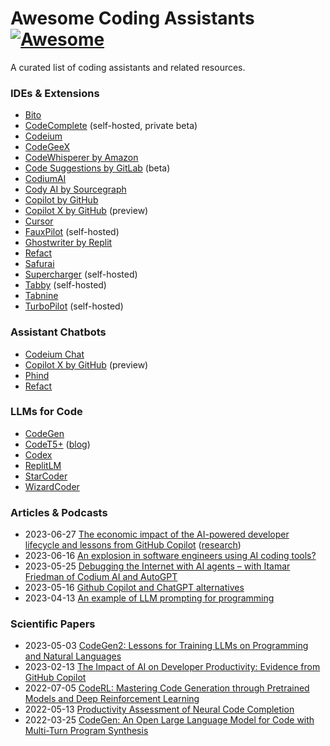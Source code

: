# Awesome Coding Assistants [![Awesome](https://cdn.rawgit.com/sindresorhus/awesome/d7305f38d29fed78fa85652e3a63e154dd8e8829/media/badge.svg)](https://github.com/sindresorhus/awesome)

A curated list of coding assistants and related resources. 

### IDEs & Extensions

 - [Bito](https://bito.ai/)
 - [CodeComplete](https://codecomplete.ai/) (self-hosted, private beta)
 - [Codeium](https://codeium.com/)
 - [CodeGeeX](https://codegeex.cn/)
 - [CodeWhisperer by Amazon](https://aws.amazon.com/codewhisperer/)
 - [Code Suggestions by GitLab](https://docs.gitlab.com/ee/user/project/repository/code_suggestions.html) (beta)
 - [CodiumAI](https://www.codium.ai/)
 - [Cody AI by Sourcegraph](https://sourcegraph.com/cody)
 - [Copilot by GitHub](https://github.com/features/copilot)
 - [Copilot X by GitHub](https://github.com/features/preview/copilot-x) (preview)
 - [Cursor](https://www.cursor.so/)
 - [FauxPilot](https://github.com/fauxpilot/fauxpilot) (self-hosted)
 - [Ghostwriter by Replit](https://replit.com/site/ghostwriter)
 - [Refact](https://refact.ai/)
 - [Safurai](https://www.safurai.com/)
 - [Supercharger](https://github.com/catid/supercharger) (self-hosted)
 - [Tabby](https://tabbyml.github.io/tabby/) (self-hosted)
 - [Tabnine](https://www.tabnine.com/)
 - [TurboPilot](https://github.com/ravenscroftj/turbopilot) (self-hosted)

### Assistant Chatbots

 - [Codeium Chat](https://codeium.com/chat)
 - [Copilot X by GitHub](https://github.com/features/preview/copilot-x) (preview)
 - [Phind](https://www.phind.com/)
 - [Refact](https://refact.ai/)

### LLMs for Code

 - [CodeGen](https://github.com/salesforce/CodeGen)
 - [CodeT5+](https://github.com/salesforce/CodeT5) ([blog](https://blog.salesforceairesearch.com/codet5-open-code-large-language-models/))
 - [Codex](https://openai.com/blog/openai-codex)
 - [ReplitLM](https://github.com/replit/replitLM)
 - [StarCoder](https://huggingface.co/bigcode/starcoder)
 - [WizardCoder](https://github.com/nlpxucan/WizardLM/tree/main/WizardCoder)

### Articles & Podcasts
 
 - 2023-06-27 [The economic impact of the AI-powered developer lifecycle and lessons from GitHub Copilot](https://github.blog/2023-06-27-the-economic-impact-of-the-ai-powered-developer-lifecycle-and-lessons-from-github-copilot/) ([research](https://github.blog/wp-content/uploads/2023/06/Sea-Change-in-Software-Dev.pdf))
 - 2023-06-16 [An explosion in software engineers using AI coding tools?](https://blog.pragmaticengineer.com/ai-coding-tools-explosion/)
 - 2023-05-25 [Debugging the Internet with AI agents – with Itamar Friedman of Codium AI and AutoGPT](https://www.latent.space/p/codium-agents)
 - 2023-05-16 [Github Copilot and ChatGPT alternatives](https://blog.pragmaticengineer.com/github-copilot-alternatives/)
 - 2023-04-13 [An example of LLM prompting for programming](https://martinfowler.com/articles/2023-chatgpt-xu-hao.html)

### Scientific Papers

 - 2023-05-03 [CodeGen2: Lessons for Training LLMs on Programming and Natural Languages](https://arxiv.org/abs/2305.02309)
 - 2023-02-13 [The Impact of AI on Developer Productivity: Evidence from GitHub Copilot](https://arxiv.org/abs/2302.06590)
 - 2022-07-05 [CodeRL: Mastering Code Generation through Pretrained Models and Deep Reinforcement Learning](https://github.com/salesforce/CodeRL)
 - 2022-05-13 [Productivity Assessment of Neural Code Completion](https://arxiv.org/abs/2205.06537)
 - 2022-03-25 [CodeGen: An Open Large Language Model for Code with Multi-Turn Program Synthesis](https://arxiv.org/abs/2203.13474)
